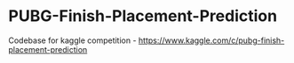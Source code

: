 # PUBG-Finish-Placement-Prediction
Codebase for kaggle competition - https://www.kaggle.com/c/pubg-finish-placement-prediction
